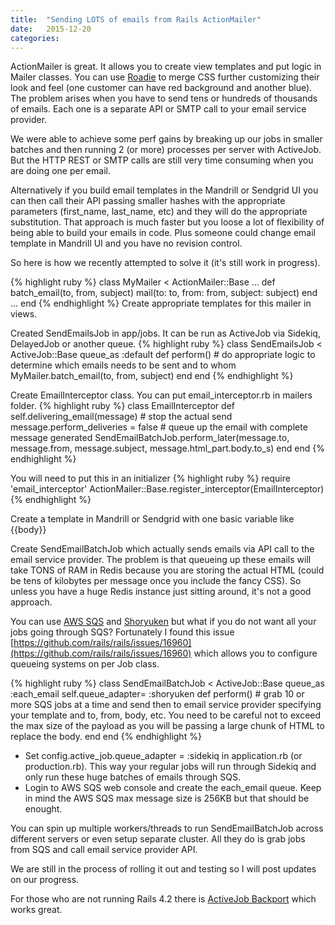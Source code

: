 ```yaml
---
title:  "Sending LOTS of emails from Rails ActionMailer"
date:   2015-12-20
categories:
---
```


ActionMailer is great.  It allows you to create view templates and put logic in Mailer classes.  You can use [Roadie](https://github.com/Mange/roadie-rails) to merge CSS further customizing their look and feel (one customer can have red background and another blue).  The problem arises when you have to send tens or hundreds of thousands of emails.  Each one is a separate API or SMTP call to your email service provider.

We were able to achieve some perf gains by breaking up our jobs in smaller batches and then running 2 (or more) processes per server with ActiveJob.  But the HTTP REST or SMTP calls are still very time consuming when you are doing one per email.

Alternatively if you build email templates in the Mandrill or Sendgrid UI you can then call their API passing smaller hashes with the appropriate parameters (first_name, last_name, etc) and they will do the appropriate substitution.  That approach is much faster but you loose a lot of flexibility of being able to build your emails in code.  Plus someone could change email template in Mandrill UI and you have no revision control.

So here is how we recently attempted to solve it (it's still work in progress).

{% highlight ruby %}
class MyMailer < ActionMailer::Base
  ...
  def batch_email(to, from, subject)
    mail(to: to, from: from, subject: subject)
  end
  ...
end
{% endhighlight %}
Create appropriate templates for this mailer in views.

Created SendEmailsJob in app/jobs.  It can be run as ActiveJob via Sidekiq, DelayedJob or another queue.
{% highlight ruby %}
class SendEmailsJob < ActiveJob::Base
  queue_as :default
  def perform()
    #	do appropriate logic to determine which emails needs to be sent and to whom
    MyMailer.batch_email(to, from, subject)
  end
end
{% endhighlight %}

Create EmailInterceptor class.  You can put email_interceptor.rb in mailers folder.
{% highlight ruby %}
class EmailInterceptor
  def self.delivering_email(message)
    #	stop the actual send
    message.perform_deliveries = false
    #	queue up the email with complete message generated
    SendEmailBatchJob.perform_later(message.to, message.from, message.subject, message.html_part.body.to_s)
  end
end
{% endhighlight %}

You will need to put this in an initializer
{% highlight ruby %}
require 'email_interceptor'
ActionMailer::Base.register_interceptor(EmailInterceptor)
{% endhighlight %}

Create a template in Mandrill or Sendgrid with one basic variable like {{body}}

Create SendEmailBatchJob which actually sends emails via API call to the email service provider.  The problem is that queueing up these emails will take TONS of RAM in Redis because you are storing the actual HTML (could be tens of kilobytes per message once you include the fancy CSS).  So unless you have a huge Redis instance just sitting around, it's not a good approach.

You can use [AWS SQS](https://aws.amazon.com/sqs/) and [Shoryuken](https://github.com/phstc/shoryuken) but what if you do not want all your jobs going through SQS?  Fortunately I found this issue [https://github.com/rails/rails/issues/16960](https://github.com/rails/rails/issues/16960) which allows you to configure queueing systems on per Job class.

{% highlight ruby %}
class SendEmailBatchJob < ActiveJob::Base
  queue_as :each_email
  self.queue_adapter= :shoryuken
  def perform()
    #	grab 10 or more SQS jobs at a time and send then to email service provider specifying your template and to, from, body, etc.  You need to be careful not to exceed the max size of the payload as you will be passing a large chunk of HTML to replace the body.
  end
end
{% endhighlight %}

* Set config.active_job.queue_adapter = :sidekiq in application.rb (or production.rb).  This way your regular jobs will run through Sidekiq and only run these huge batches of emails through SQS.
* Login to AWS SQS web console and create the each_email queue.  Keep in mind the AWS SQS max message size is 256KB but that should be enought.

You can spin up multiple workers/threads to run SendEmailBatchJob across different servers or even setup separate cluster.  All they do is grab jobs from SQS and call email service provider API.

We are still in the process of rolling it out and testing so I will post updates on our progress.

For those who are not running Rails 4.2 there is [ActiveJob Backport](https://github.com/ankane/activejob_backport) which works great.